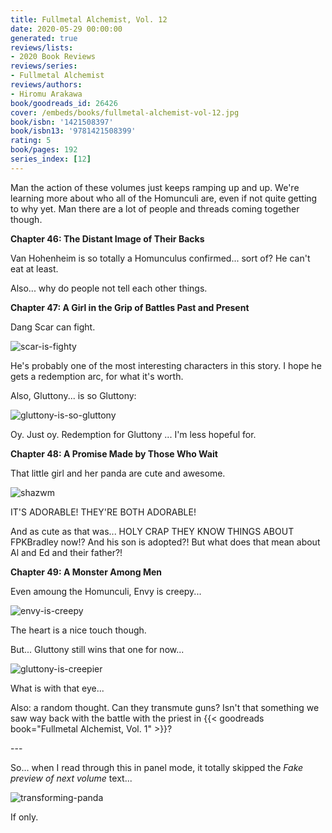 ```yaml
---
title: Fullmetal Alchemist, Vol. 12
date: 2020-05-29 00:00:00
generated: true
reviews/lists:
- 2020 Book Reviews
reviews/series:
- Fullmetal Alchemist
reviews/authors:
- Hiromu Arakawa
book/goodreads_id: 26426
cover: /embeds/books/fullmetal-alchemist-vol-12.jpg
book/isbn: '1421508397'
book/isbn13: '9781421508399'
rating: 5
book/pages: 192
series_index: [12]
---
```

Man the action of these volumes just keeps ramping up and up. We're learning more about who all of the Homunculi are, even if not quite getting to why yet. Man there are a lot of people and threads coming together though.  

 **Chapter 46: The Distant Image of Their Backs**  

<!--more-->

Van Hohenheim is so totally a Homunculus confirmed... sort of? He can't eat at least.  

Also... why do people not tell each other things.  

 **Chapter 47: A Girl in the Grip of Battles Past and Present**  

Dang Scar can fight.  

![scar-is-fighty](/embeds/books/attachments/scar-is-fighty.png)  

He's probably one of the most interesting characters in this story. I hope he gets a redemption arc, for what it's worth.  

Also, Gluttony... is so Gluttony:  

![gluttony-is-so-gluttony](/embeds/books/attachments/gluttony-is-so-gluttony.png)  

Oy. Just oy. Redemption for Gluttony ... I'm less hopeful for.  

**Chapter 48: A Promise Made by Those Who Wait**  

That little girl and her panda are cute and awesome.  

![shazwm](/embeds/books/attachments/shazwm.png)  

IT'S ADORABLE! THEY'RE BOTH ADORABLE!  

And as cute as that was... HOLY CRAP THEY KNOW THINGS ABOUT FPKBradley now!? And his son is adopted?! But what does that mean about Al and Ed and their father?!  

 **Chapter 49: A Monster Among Men**  

Even amoung the Homunculi, Envy is creepy...  

![envy-is-creepy](/embeds/books/attachments/envy-is-creepy.png)  

The heart is a nice touch though.  

But... Gluttony still wins that one for now...  

![gluttony-is-creepier](/embeds/books/attachments/gluttony-is-creepier.png)  

What is with that eye...  

Also: a random thought. Can they transmute guns? Isn't that something we saw way back with the battle with the priest in {{< goodreads book="Fullmetal Alchemist, Vol. 1" >}}?  

\---  

So... when I read through this in panel mode, it totally skipped the *Fake preview of next volume* text...  

![transforming-panda](/embeds/books/attachments/transforming-panda.png)  

If only.